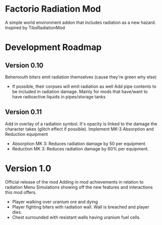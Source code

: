 # Factorio Radiation Mod

A simple world environment addon that includes radiation as a new hazard.
Inspired by TibsRadiationMod


# Development Roadmap
## Version 0.10
Behemouth biters emit radiation themselves (cause they're green why else)
- If possible, their corpses will emit radiation as well
Add pipe contents to be included in radiation damage.
Mainly for mods that have/want to have radioactive liquids in pipes/storage tanks

## Version 0.11
Add in overlay of a radiation symbol. It's opacity is linked to the damage the character takes (glitch effect if possible).
Implement MK-3 Absorption and Reduction equipment
- Absorption MK 3: Reduces radiation damage by 50 per equipment.
- Reduction MK 3: Reduces radiation damage by 60% per equipment.

# Version 1.0
Official release of the mod
Adding in mod achievements in relation to radiation
Menu Simulations showing off the new features and interactions this mod offers.
- Player walking over uranium ore and dying
- Player fighting biters with radiation wall. Wall is breached and player dies.
- Chest surrounded with resistant walls having uranium fuel cells.
